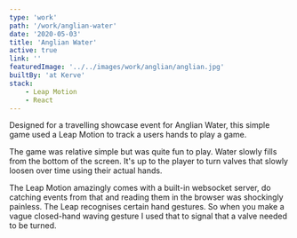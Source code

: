 ```yaml
---
type: 'work'
path: '/work/anglian-water'
date: '2020-05-03'
title: 'Anglian Water'
active: true
link: ''
featuredImage: '../../images/work/anglian/anglian.jpg'
builtBy: 'at Kerve'
stack:
    - Leap Motion
    - React
---
```


Designed for a travelling showcase event for Anglian Water, this simple game used a Leap Motion to track a users hands to play a game.

The game was relative simple but was quite fun to play. Water slowly fills from the bottom of the screen. It's up to the player to turn valves that slowly loosen over time using their actual hands.

The Leap Motion amazingly comes with a built-in websocket server, do catching events from that and reading them in the browser was shockingly painless. The Leap recognises certain hand gestures. So when you make a vague closed-hand waving gesture I used that to signal that a valve needed to be turned.
